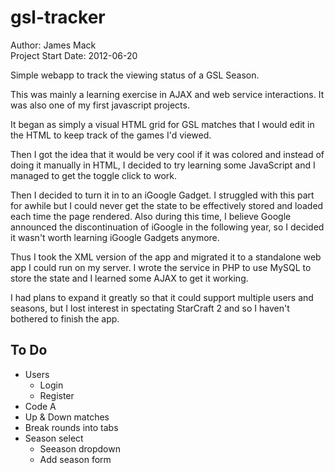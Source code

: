 gsl-tracker
===========

Author: James Mack  
Project Start Date: 2012-06-20  

Simple webapp to track the viewing status of a GSL Season.

This was mainly a learning exercise in AJAX and web service interactions. It was also one of my first javascript projects.

It began as simply a visual HTML grid for GSL matches that I would edit in the HTML to keep track of the games I'd viewed.

Then I got the idea that it would be very cool if it was colored and instead of doing it manually in HTML, I decided to try learning some JavaScript and I managed to get the toggle click to work.

Then I decided to turn it in to an iGoogle Gadget. I struggled with this part for awhile but I could never get the state to be effectively stored and loaded each time the page rendered. Also during this time, I believe Google announced the discontinuation of iGoogle in the following year, so I decided it wasn't worth learning iGoogle Gadgets anymore.

Thus I took the XML version of the app and migrated it to a standalone web app I could run on my server. I wrote the service in PHP to use MySQL to store the state and I learned some AJAX to get it working.


I had plans to expand it greatly so that it could support multiple users and seasons, but I lost interest in spectating StarCraft 2 and so I haven't bothered to finish the app.


To Do
-----
- Users
    - Login
    - Register
- Code A
- Up & Down matches
- Break rounds into tabs
- Season select
    - Seeason dropdown
    - Add season form

